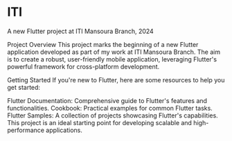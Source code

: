 # ITI

A new Flutter project at ITI Mansoura Branch, 2024

Project Overview
This project marks the beginning of a new Flutter application developed as part of my work at ITI Mansoura Branch. The aim is to create a robust, user-friendly mobile application, leveraging Flutter's powerful framework for cross-platform development.

Getting Started
If you're new to Flutter, here are some resources to help you get started:

Flutter Documentation: Comprehensive guide to Flutter's features and functionalities.
Cookbook: Practical examples for common Flutter tasks.
Flutter Samples: A collection of projects showcasing Flutter's capabilities.
This project is an ideal starting point for developing scalable and high-performance applications.
